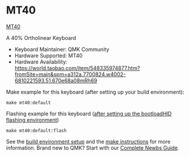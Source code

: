 # MT40

[MT40](https://i.imgur.com/0opsDkt.jpg)

A 40% Ortholinear Keyboard

* Keyboard Maintainer: QMK Community
* Hardware Supported: MT40
* Hardware Availability: <https://world.taobao.com/item/548335974877.htm?fromSite=main&spm=a312a.7700824.w4002-6810221593.51.670e68a08mRh69>

Make example for this keyboard (after setting up your build environment):

    make mt40:default

Flashing example for this keyboard ([after setting up the bootloadHID flashing environment](https://docs.qmk.fm/#/flashing_bootloadhid))

    make mt40:default:flash

See the [build environment setup](https://docs.qmk.fm/#/getting_started_build_tools) and the [make instructions](https://docs.qmk.fm/#/getting_started_make_guide) for more information. Brand new to QMK? Start with our [Complete Newbs Guide](https://docs.qmk.fm/#/newbs).
